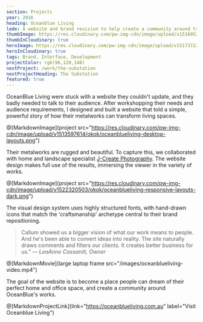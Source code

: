 ```yaml
---
section: Projects
year: 2016
heading: Oceanblue Living
lede: A website and brand revision to help create a community around transformative architectural metalworks.
thumbImage: https://res.cloudinary.com/pw-img-cdn/image/upload/v1516953100/okok/thumb-oceanblueliving.jpg
thumbInCloudinary: true
heroImage: https://res.cloudinary.com/pw-img-cdn/image/upload/v1517372236/okok/oceanblueliving-hero.jpg
heroInCloudinary: true
tags: Brand, Interface, Development
projectColor: rgb(96,120,148)
nextProject: /work/the-substation
nextProjectHeading: The Substation
featured: true
---
```


OceanBlue Living were stuck with a website they couldn't update, and they badly needed to talk to their audience. After workshopping their needs and audience requirements, I
designed and built a website that told a simple, powerful story of how their metalworks can transform living spaces.

@[MarkdownImage](project src="https://res.cloudinary.com/pw-img-cdn/image/upload/v1513597614/okok/oceanblueliving-desktop-layouts.png")

Their metalworks are rugged and beautiful. To capture this, we collaborated with home and landscape specialist [J-Create Photography](http://j-create.com.au/). The website design makes full use of the results, immersing the viewer in the variety of works.

@[MarkdownImage](project src="https://res.cloudinary.com/pw-img-cdn/image/upload/v1522320503/okok/oceanblueliving-responsive-layouts-dark.png")

The visual design system uses highly structured fonts, with hand-drawn icons that match
the 'craftsmanship' archetype central to their brand repositioning.

> Callum showed us a bigger vision of what our work means to people. And he's been able to convert ideas into reality. The site naturally draws comments and filters our clients. It creates better business for us.” _— LeaAnne Cassaniti, Owner_

@[MarkdownMovie](large laptop frame src="/images/oceanblueliving-video.mp4")

<!-- @[MarkdownImage](src="https://res.cloudinary.com/pw-img-cdn/image/upload/v1517372170/okok/oceanblueliving-visual-system.png") -->

<!-- We continue to document new works. The image library we've built over the last 18 months allows OceanBlue Living to create high-impact social media at will. -->

The goal of the website is to become a place people can dream of their perfect home and
office space, and create a community around OceanBlue's works.

@[MarkdownProjectLink](link="https://oceanblueliving.com.au" label="Visit Oceanblue Living")
